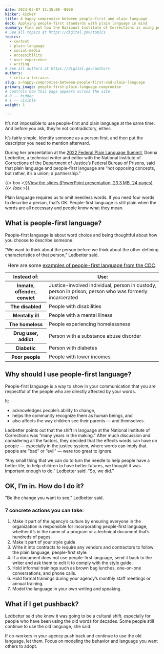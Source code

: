 ```yaml
---
date: 2023-03-07 12:35:00 -0500
kicker: kicker
title: A happy compromise between people-first and plain language
deck: Applying people-first standards with plain language in mind
summary: Find out how the National Institute of Corrections is using people-first plain language in its communications. See what words and phrases they’re changing.
# See all topics at https://digital.gov/topics
topics:
  - content
  - plain-language
  - social-media
  - accessibility
  - user-experience
  - writing
# See all authors at https://digital.gov/authors
authors:
  - celia-a-terrazas
slug: a-happy-compromise-between-people-first-and-plain-language
primary_image: people-first-plain-language-compromise
# Controls how this page appears across the site
# 0 -- hidden
# 1 -- visible
weight: 1

---
```


It’s not impossible to use people-first and plain language at the same time. And before you ask, they’re not contradictory, either.

It’s fairly simple. Identify someone as a person first, and then put the descriptor you need to mention afterward.

During her presentation at the [2022 Federal Plain Language Summit](https://digital.gov/event/2022/08/24/2022-federal-plain-language-summit/), Donna Ledbetter, a technical writer and editor with the National Institute of Corrections of the Department of Justice’s Federal Bureau of Prisons, said that plain language and people-first language are “not opposing concepts, but rather, it’s a union; a partnership.”

{{< box >}}[View the slides (PowerPoint presentation, 23.3 MB, 24 pages)](https://s3.amazonaws.com/digitalgov/static/plain-language-summit-plain-language-and-people-first-a-pioneering-union.pptx){{< /box >}}

Plain language requires us to omit needless words. If you need four words to describe a person, that’s OK. People-first language is still plain when the words are all necessary and people know what they mean.

## What is people-first language?

People-first language is about word choice and being thoughtful about how you choose to describe someone.

“We want to think about the person before we think about the other defining characteristics of that person,” Ledbetter said.

<table class="usa-table usa-table--borderless">
  <caption>Here are some <a href="https://www.cdc.gov/healthcommunication/Preferred_Terms.html">examples of people-first language from the CDC</a>.</caption>
  <thead>
    <tr>
      <th scope="col">Instead of:</th>
      <th scope="col">Use:</th>
    </tr>
  </thead>
  <tbody>
    <tr>
      <th scope="row">Inmate, offender, convict</th>
      <td>Justice-involved individual, person in custody, person in prison, person who was formerly incarcerated</td>
    </tr>
    <tr>
      <th scope="row">The disabled</th>
      <td>People with disabilities</td>
    </tr>
    <tr>
      <th scope="row">Mentally ill</th>
      <td>People with a mental illness</td>
    </tr>
    <tr>
      <th scope="row">The homeless</th>
      <td>People experiencing homelessness</td>
    </tr>
    <tr>
      <th scope="row">Drug user, addict</th>
      <td>Person with a substance abuse disorder</td>
    </tr>
    <tr>
      <th scope="row">Diabetic</th>
      <td>Person with diabetes</td>
    </tr>
    <tr>
      <th scope="row">Poor people</th>
      <td>People with lower incomes</td>
    </tr>
  </tbody>
</table>

## Why should I use people-first language?

People-first language is a way to show in your communication that you are respectful of the people who are directly affected by your words.

It: 

* acknowledges people’s ability to change, 
* helps the community recognize them as human beings, and 
* also affects the way children see their parents — and themselves.

Ledbetter points out that the shift in language at the National Institute of Corrections was “many years in the making.” After much discussion and considering all the factors, they decided that the effects words can have on people — especially in the justice system, where words can imply that people are “bad” or “evil” — were too great to ignore.

“Any small thing that we can do to turn the needle to help people have a better life, to help children to have better futures, we thought it was important enough to do,” Ledbetter said. “So, we did.”

## OK, I’m in. How do I do it?

"Be the change you want to see," Ledbetter said.

### 7 concrete actions you can take:

1. Make it part of the agency’s culture by ensuring everyone in the organization is responsible for incorporating people-first language, whether it’s in the name of a program or a technical document that’s hundreds of pages.
2. Make it part of your style guide.
3. Write it into contracts to require any vendors and contractors to follow the plain language, people-first style.
4. If a document does not use people-first language, send it back to the writer and ask them to edit it to comply with the style guide.
5. Hold informal trainings such as brown bag lunches, one-on-one conversations, and phone calls.
6. Hold formal trainings during your agency’s monthly staff meetings or annual training.
7. Model the language in your own writing and speaking.

## What if I get pushback?

Ledbetter said she knew it was going to be a cultural shift, especially for people who have been using the old words for decades. Some people still continue to use the old language, she said.

If co-workers in your agency push back and continue to use the old language, let them. Focus on modeling the behavior and language you want others to adopt.
